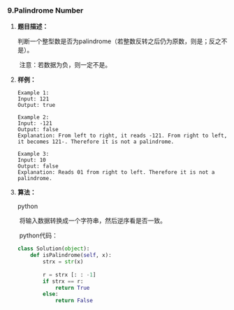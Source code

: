 ### 9.Palindrome Number

[题目来源]: https://leetcode.com/problems/palindrome-number/

1. **题目描述：**

   ​	判断一个整型数是否为palindrome（若整数反转之后仍为原数，则是；反之不是）。

   ​	注意：若数据为负，则一定不是。

2. **样例：**

   ```
   Example 1:
   Input: 121
   Output: true
   
   Example 2:
   Input: -121
   Output: false
   Explanation: From left to right, it reads -121. From right to left, it becomes 121-. Therefore it is not a palindrome.
   
   Example 3:
   Input: 10
   Output: false
   Explanation: Reads 01 from right to left. Therefore it is not a palindrome.
   ```

3. **算法：**

   python

   ​	将输入数据转换成一个字符串，然后逆序看是否一致。

   ​	python代码：

   ```python
   class Solution(object):
       def isPalindrome(self, x):
           strx = str(x) 
         
           r = strx [: : -1] 
           if strx == r:
               return True
           else:
               return False
   ```
